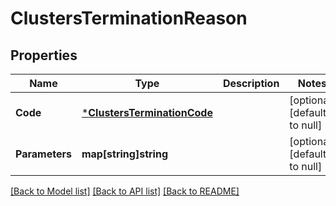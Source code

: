 # ClustersTerminationReason

## Properties
Name | Type | Description | Notes
------------ | ------------- | ------------- | -------------
**Code** | [***ClustersTerminationCode**](ClustersTerminationCode.md) |  | [optional] [default to null]
**Parameters** | **map[string]string** |  | [optional] [default to null]

[[Back to Model list]](../README.md#documentation-for-models) [[Back to API list]](../README.md#documentation-for-api-endpoints) [[Back to README]](../README.md)



